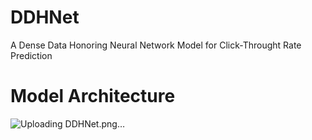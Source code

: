 # DDHNet
A Dense Data Honoring Neural Network Model for Click-Throught Rate Prediction

# Model Architecture
![Uploading DDHNet.png…]()


